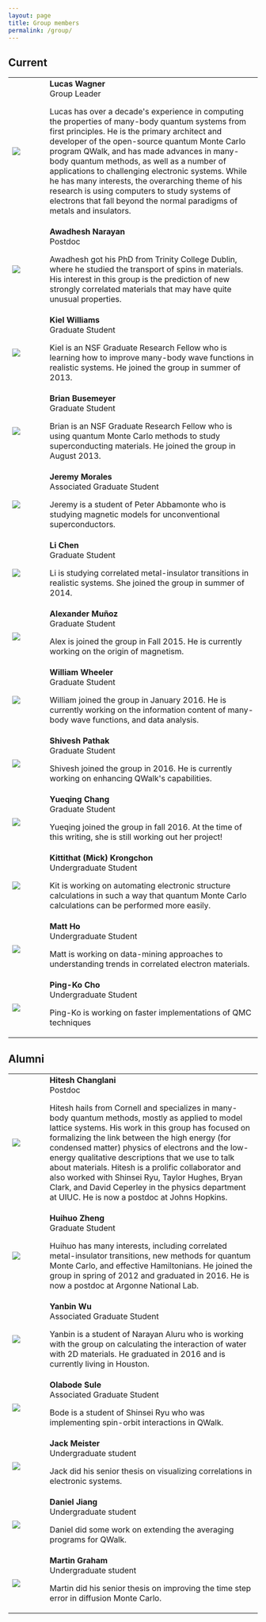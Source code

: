 ```yaml
---
layout: page
title: Group members
permalink: /group/
---
```


## Current

<table cellpadding="5" border="0" style="width:100%">
<tbody>

 <tr> <td width="15%"> <img src="../assets/lucas.png"> </td>
<td> <span id="bioname"> <b> Lucas Wagner </b> </span>  <br>
Group Leader
<p> Lucas has over a decade's experience in computing the properties of many-body quantum systems from first principles. He is the primary architect and developer of the open-source quantum Monte Carlo program QWalk, and has made advances in many-body quantum methods, as well as a number of applications to challenging electronic systems. While he has many interests, the overarching theme of his research is using computers to study systems of electrons that fall beyond the normal paradigms of metals and insulators. </p>
</td>
</tr>
 <tr> <td width="15%"> <img src="../assets/awadhesh-narayan_170.jpg"> </td>
<td> <span id="bioname"> <b> Awadhesh Narayan </b> </span>  <br>
Postdoc
<p> Awadhesh got his PhD from Trinity College Dublin, where he studied the transport of spins in materials. His interest in this group is the prediction of new strongly correlated materials that may have quite unusual properties.
  </p>
</td>
</tr>
 <tr> <td width="15%"> <img src="../assets/kiel.png"> </td>
<td> <span id="bioname"> <b> Kiel Williams </b> </span>  <br>
Graduate Student
<p> Kiel is an NSF Graduate Research Fellow who is learning how to improve many-body wave functions in realistic systems. He joined the group in summer of 2013.
  </p>
</td>
</tr>
 <tr> <td width="15%"> <img src="../assets/brian.png"> </td>
<td> <span id="bioname"> <b> Brian Busemeyer </b> </span>  <br>
Graduate Student
<p> Brian is an NSF Graduate Research Fellow who is using quantum Monte Carlo methods to study superconducting materials. He joined the group in August 2013.
  </p>
</td>
</tr>
 <tr> <td width="15%"> <img src="../assets/profile-placeholder.gif"> </td>
<td> <span id="bioname"> <b> Jeremy Morales </b> </span>  <br>
Associated Graduate Student
<p> Jeremy is a student of Peter Abbamonte who is studying magnetic models for unconventional superconductors.
  </p>
</td>
</tr>
 <tr> <td width="15%"> <img src="../assets/li.png"> </td>
<td> <span id="bioname"> <b> Li Chen </b> </span>  <br>
Graduate Student
<p> Li is studying correlated metal-insulator transitions in realistic systems. She joined the group in summer of 2014.
  </p>
</td>
</tr>
 <tr> <td width="15%"> <img src="../assets/Munoz.jpg"> </td>
<td> <span id="bioname"> <b> Alexander Mu&ntilde;oz </b> </span>  <br>
Graduate Student
<p> Alex is joined the group in Fall 2015. He is currently working on the origin of magnetism. </p>
</td>
</tr>
 <tr> <td width="15%"> <img src="../assets/will_wheeler.jpg"> </td>
<td> <span id="bioname"> <b> William Wheeler </b> </span>  <br>
Graduate Student
<p> William joined the group in January 2016. He is currently working on the information content of many-body wave functions, and data analysis. </p>
</td>
</tr>
 <tr> <td width="15%"> <img src="../assets/profile-placeholder.gif"> </td>
<td> <span id="bioname"> <b> Shivesh Pathak </b> </span>  <br>
Graduate Student
<p> Shivesh joined the group in 2016. He is currently working on enhancing QWalk's capabilities.
  </p>
</td>
</tr>
 <tr> <td width="15%"> <img src="../assets/yueqing.jpg"> </td>
<td> <span id="bioname"> <b> Yueqing Chang </b> </span>  <br>
Graduate Student
<p> Yueqing joined the group in fall 2016. At the time of this writing, she is still working out her project!
  </p>
</td>
</tr>
 <tr> <td width="15%"> <img src="../assets/mick.jpg"> </td>
<td> <span id="bioname"> <b> Kittithat (Mick) Krongchon </b> </span>  <br>
Undergraduate Student
<p> Kit is working on automating electronic structure calculations in such a way that quantum Monte Carlo calculations can be performed more easily.
  </p>
</td>
</tr>
 <tr> <td width="15%"> <img src="../assets/profile-placeholder.gif"> </td>
<td> <span id="bioname"> <b> Matt Ho </b> </span>  <br>
Undergraduate Student
<p> Matt is working on data-mining approaches to understanding trends in correlated electron materials.  </p>
</td>
</tr>
 <tr> <td width="15%"> <img src="../assets/profile-placeholder.gif"> </td>
<td> <span id="bioname"> <b> Ping-Ko Cho </b> </span>  <br>
Undergraduate Student
<p> Ping-Ko is working on faster implementations of QMC techniques </p>
</td>
</tr>

</tbody>
</table>

## Alumni

<table cellpadding="5" border="0" style="width:100%">
<tbody>

 <tr> <td width="15%"> <img src="../assets/hitesh.png"> </td>
<td> <span id="bioname"> <b> Hitesh Changlani </b> </span>  <br>
Postdoc
<p> Hitesh hails from Cornell and specializes in many-body quantum methods, mostly as applied to model lattice systems. His work in this group has focused on formalizing the link between the high energy (for condensed matter) physics of electrons and the low-energy qualitative descriptions that we use to talk about materials. Hitesh is a prolific collaborator and also worked with Shinsei Ryu, Taylor Hughes, Bryan Clark, and David Ceperley in the physics department at UIUC. He is now a postdoc at Johns Hopkins.
  </p>
</td>
</tr>
 <tr> <td width="15%"> <img src="../assets/huihuo.png"> </td>
<td> <span id="bioname"> <b> Huihuo Zheng </b> </span>  <br>
Graduate Student
<p> Huihuo has many interests, including correlated metal-insulator transitions, new methods for quantum Monte Carlo, and effective Hamiltonians. He joined the group in spring of 2012 and graduated in 2016. He is now a postdoc at Argonne National Lab.
  </p>
</td>
</tr>
 <tr> <td width="15%"> <img src="../assets/yanbin.png"> </td>
<td> <span id="bioname"> <b> Yanbin Wu </b> </span>  <br>
Associated Graduate Student
<p> Yanbin is a student of Narayan Aluru who is working with the group on calculating the interaction of water with 2D materials. He graduated in 2016 and is currently living in Houston.
  </p>
</td>
</tr>
 <tr> <td width="15%"> <img src="../assets/profile-placeholder.gif"> </td>
<td> <span id="bioname"> <b> Olabode Sule </b> </span>  <br>
Associated Graduate Student
<p> Bode is a student of Shinsei Ryu who was implementing spin-orbit interactions in QWalk.
  </p>
</td>
</tr>
 <tr> <td width="15%"> <img src="../assets/profile-placeholder.gif"> </td>
<td> <span id="bioname"> <b> Jack Meister </b> </span>  <br>
Undergraduate student
<p> Jack did his senior thesis on visualizing correlations in electronic systems.
  </p>
</td>
</tr>
 <tr> <td width="15%"> <img src="../assets/profile-placeholder.gif"> </td>
<td> <span id="bioname"> <b> Daniel Jiang </b> </span>  <br>
Undergraduate student
<p> Daniel did some work on extending the averaging programs for QWalk.
  </p>
</td>
</tr>
 <tr> <td width="15%"> <img src="../assets/profile-placeholder.gif"> </td>
<td> <span id="bioname"> <b> Martin Graham </b> </span>  <br>
Undergraduate student
<p> Martin did his senior thesis on improving the time step error in diffusion Monte Carlo.
  </p>
</td>
</tr>

</tbody>
</table>

